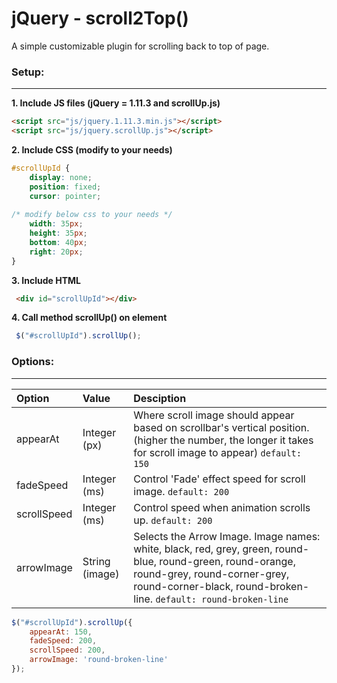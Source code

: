 jQuery - scroll2Top()
=======
A simple customizable plugin for scrolling back to top of page.

### Setup:
------
**1. Include JS files (jQuery = 1.11.3 and scrollUp.js)**
````html
<script src="js/jquery.1.11.3.min.js"></script>
<script src="js/jquery.scrollUp.js"></script>
````

**2. Include CSS (modify to your needs)**
````css
#scrollUpId {
	display: none;
	position: fixed;
	cursor: pointer;
	  
/* modify below css to your needs */
	width: 35px;
	height: 35px;
	bottom: 40px;
	right: 20px;
}
````


**3. Include HTML**
````html
 <div id="scrollUpId"></div>
````

**4. Call method scrollUp() on element**
````javascript
 $("#scrollUpId").scrollUp();
````

### Options:
------

| Option      | Value            | Desciption                         |
| :-----------|:-----------------|:------------------------------------------------------------------------------------------------------------------------------------------------------------|
| appearAt    | Integer (px)     | Where scroll image should appear based on scrollbar's vertical position. (higher the number, the longer it takes for scroll image to appear) `default: 150` |
| fadeSpeed   | Integer (ms)     | Control 'Fade' effect speed for scroll image. `default: 200` |
| scrollSpeed | Integer (ms)     | Control speed when animation scrolls up. `default: 200` |
| arrowImage  | String (image)   | Selects the Arrow Image. Image names: white, black, red, grey, green, round-blue, round-green, round-orange, round-grey, round-corner-grey, round-corner-black, round-broken-line. `default: round-broken-line` |

````javascript
$("#scrollUpId").scrollUp({
	appearAt: 150,
	fadeSpeed: 200,
	scrollSpeed: 200,
	arrowImage: 'round-broken-line'
});
	
````